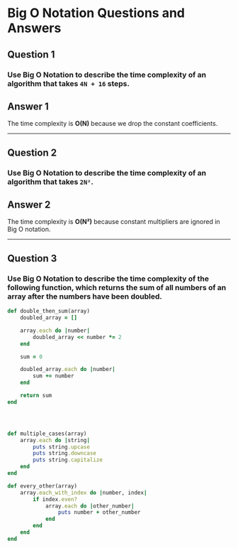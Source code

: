 # Big O Notation Questions and Answers

## Question 1
### Use Big O Notation to describe the time complexity of an algorithm that takes `4N + 16` steps.

## Answer 1
The time complexity is **O(N)** because we drop the constant coefficients.

---

## Question 2
### Use Big O Notation to describe the time complexity of an algorithm that takes `2N²`.

## Answer 2
The time complexity is **O(N²)** because constant multipliers are ignored in Big O notation.

---

## Question 3
### Use Big O Notation to describe the time complexity of the following function, which returns the sum of all numbers of an array after the numbers have been doubled.

```ruby
def double_then_sum(array)
    doubled_array = []

    array.each do |number|
        doubled_array << number *= 2
    end

    sum = 0

    doubled_array.each do |number|
        sum += number
    end

    return sum
end




def multiple_cases(array)
    array.each do |string|
        puts string.upcase
        puts string.downcase
        puts string.capitalize
    end
end

def every_other(array)
    array.each_with_index do |number, index|
        if index.even?
            array.each do |other_number|
                puts number + other_number
            end
        end
    end
end
